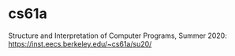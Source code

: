 # cs61a

Structure and Interpretation of Computer Programs, Summer 2020: https://inst.eecs.berkeley.edu/~cs61a/su20/
